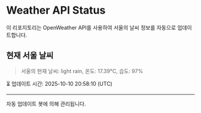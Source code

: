 
# Weather API Status

이 리포지토리는 OpenWeather API를 사용하여 서울의 날씨 정보를 자동으로 업데이트합니다.

## 현재 서울 날씨
> 서울의 현재 날씨: light rain, 온도: 17.39°C, 습도: 97%

⏳ 업데이트 시간: 2025-10-10 20:58:10 (UTC)

---
자동 업데이트 봇에 의해 관리됩니다.
